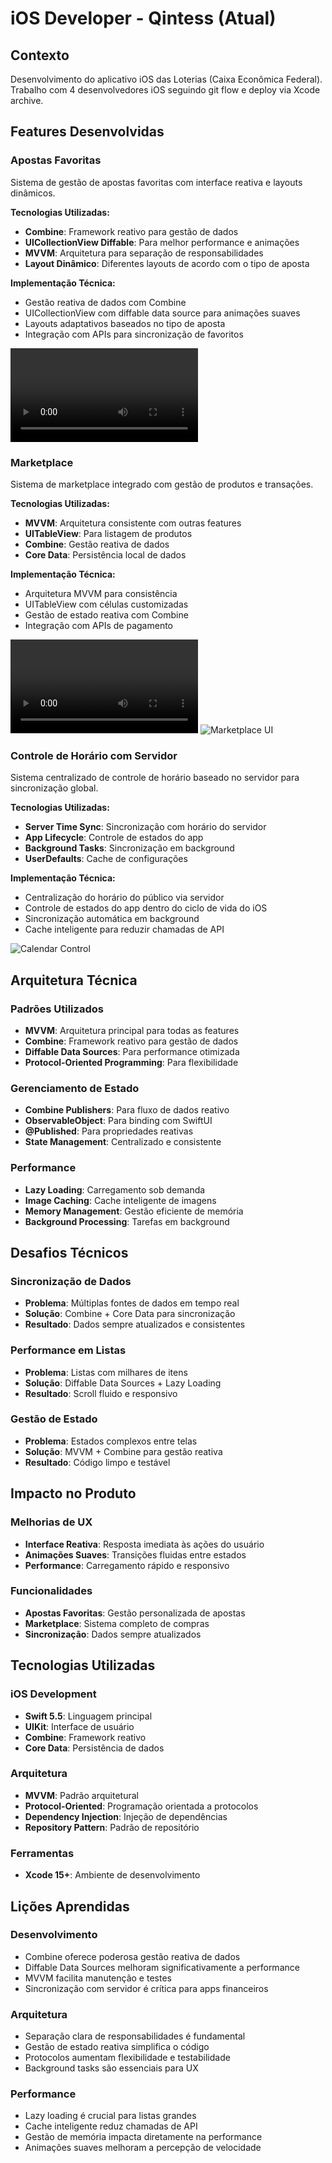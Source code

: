 # iOS Developer - Qintess (Atual)

## Contexto

Desenvolvimento do aplicativo iOS das Loterias (Caixa Econômica Federal). Trabalho com 4 desenvolvedores iOS seguindo git flow e deploy via Xcode archive.

## Features Desenvolvidas

### Apostas Favoritas

Sistema de gestão de apostas favoritas com interface reativa e layouts dinâmicos.

**Tecnologias Utilizadas:**
- **Combine**: Framework reativo para gestão de dados
- **UICollectionView Diffable**: Para melhor performance e animações
- **MVVM**: Arquitetura para separação de responsabilidades
- **Layout Dinâmico**: Diferentes layouts de acordo com o tipo de aposta

**Implementação Técnica:**
- Gestão reativa de dados com Combine
- UICollectionView com diffable data source para animações suaves
- Layouts adaptativos baseados no tipo de aposta
- Integração com APIs para sincronização de favoritos

![Apostas Favoritas Demo](/data/markdown/media/apostas-favoritas.MP4)

### Marketplace

Sistema de marketplace integrado com gestão de produtos e transações.

**Tecnologias Utilizadas:**
- **MVVM**: Arquitetura consistente com outras features
- **UITableView**: Para listagem de produtos
- **Combine**: Gestão reativa de dados
- **Core Data**: Persistência local de dados

**Implementação Técnica:**
- Arquitetura MVVM para consistência
- UITableView com células customizadas
- Gestão de estado reativa com Combine
- Integração com APIs de pagamento

![Marketplace Demo](/data/markdown/media/marketplace.MP4)
![Marketplace UI](/data/markdown/media/marketplace-ui.PNG)

### Controle de Horário com Servidor

Sistema centralizado de controle de horário baseado no servidor para sincronização global.

**Tecnologias Utilizadas:**
- **Server Time Sync**: Sincronização com horário do servidor
- **App Lifecycle**: Controle de estados do app
- **Background Tasks**: Sincronização em background
- **UserDefaults**: Cache de configurações

**Implementação Técnica:**
- Centralização do horário do público via servidor
- Controle de estados do app dentro do ciclo de vida do iOS
- Sincronização automática em background
- Cache inteligente para reduzir chamadas de API

![Calendar Control](/data/markdown/media/calendar.PNG)

## Arquitetura Técnica

### Padrões Utilizados
- **MVVM**: Arquitetura principal para todas as features
- **Combine**: Framework reativo para gestão de dados
- **Diffable Data Sources**: Para performance otimizada
- **Protocol-Oriented Programming**: Para flexibilidade

### Gerenciamento de Estado
- **Combine Publishers**: Para fluxo de dados reativo
- **ObservableObject**: Para binding com SwiftUI
- **@Published**: Para propriedades reativas
- **State Management**: Centralizado e consistente

### Performance
- **Lazy Loading**: Carregamento sob demanda
- **Image Caching**: Cache inteligente de imagens
- **Memory Management**: Gestão eficiente de memória
- **Background Processing**: Tarefas em background

## Desafios Técnicos

### Sincronização de Dados
- **Problema**: Múltiplas fontes de dados em tempo real
- **Solução**: Combine + Core Data para sincronização
- **Resultado**: Dados sempre atualizados e consistentes

### Performance em Listas
- **Problema**: Listas com milhares de itens
- **Solução**: Diffable Data Sources + Lazy Loading
- **Resultado**: Scroll fluido e responsivo

### Gestão de Estado
- **Problema**: Estados complexos entre telas
- **Solução**: MVVM + Combine para gestão reativa
- **Resultado**: Código limpo e testável

## Impacto no Produto

### Melhorias de UX
- **Interface Reativa**: Resposta imediata às ações do usuário
- **Animações Suaves**: Transições fluidas entre estados
- **Performance**: Carregamento rápido e responsivo

### Funcionalidades
- **Apostas Favoritas**: Gestão personalizada de apostas
- **Marketplace**: Sistema completo de compras
- **Sincronização**: Dados sempre atualizados

## Tecnologias Utilizadas

### iOS Development
- **Swift 5.5**: Linguagem principal
- **UIKit**: Interface de usuário
- **Combine**: Framework reativo
- **Core Data**: Persistência de dados

### Arquitetura
- **MVVM**: Padrão arquitetural
- **Protocol-Oriented**: Programação orientada a protocolos
- **Dependency Injection**: Injeção de dependências
- **Repository Pattern**: Padrão de repositório

### Ferramentas
- **Xcode 15+**: Ambiente de desenvolvimento

## Lições Aprendidas

### Desenvolvimento
- Combine oferece poderosa gestão reativa de dados
- Diffable Data Sources melhoram significativamente a performance
- MVVM facilita manutenção e testes
- Sincronização com servidor é crítica para apps financeiros

### Arquitetura
- Separação clara de responsabilidades é fundamental
- Gestão de estado reativa simplifica o código
- Protocolos aumentam flexibilidade e testabilidade
- Background tasks são essenciais para UX

### Performance
- Lazy loading é crucial para listas grandes
- Cache inteligente reduz chamadas de API
- Gestão de memória impacta diretamente na performance
- Animações suaves melhoram a percepção de velocidade
